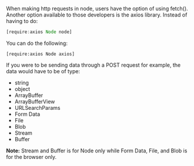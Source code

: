 When making http requests in node, users have the option of using fetch(). Another option available to those developers is the axios library. Instead of having to do:  

```javascript
[require:axios Node node]
```

You can do the following:

```javascipt
[require:axios Node axios]
```

If you were to be sending data through a POST request for example, the data would have to be of type:

- string
- object
- ArrayBuffer
- ArrayBufferView
- URLSearchParams
- Form Data
- File
- Blob
- Stream
- Buffer

**Note:** Stream and Buffer is for Node only while Form Data, File, and Blob is for the browser only.
